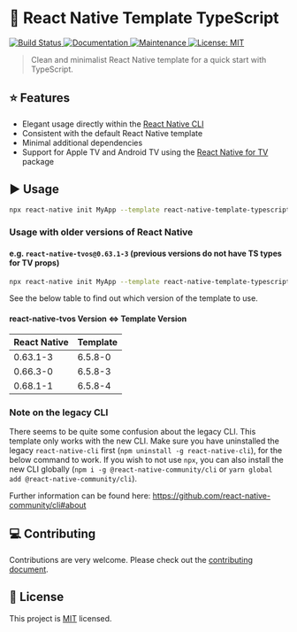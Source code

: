 # :space_invader: React Native Template TypeScript

<p>
  <a href="https://travis-ci.org/react-native-community/react-native-template-typescript">
    <img alt="Build Status" src="https://img.shields.io/travis/react-native-community/react-native-template-typescript.svg" target="_blank" />
  </a>
  <a href="https://github.com/react-native-community/react-native-template-typescript#readme">
    <img alt="Documentation" src="https://img.shields.io/badge/documentation-yes-brightgreen.svg" target="_blank" />
  </a>
  <a href="https://github.com/react-native-community/react-native-template-typescript/graphs/commit-activity">
    <img alt="Maintenance" src="https://img.shields.io/badge/Maintained%3F-yes-green.svg" target="_blank" />
  </a>
  <a href="https://github.com/react-native-community/react-native-template-typescript/blob/master/LICENSE">
    <img alt="License: MIT" src="https://img.shields.io/badge/License-MIT-yellow.svg" target="_blank" />
  </a>
</p>

> Clean and minimalist React Native template for a quick start with TypeScript.

## :star: Features

- Elegant usage directly within the [React Native CLI](https://github.com/react-native-community/cli)
- Consistent with the default React Native template
- Minimal additional dependencies
- Support for Apple TV and Android TV using the [React Native for TV](https://github.com/react-native-tvos/react-native-tvos) package

## :arrow_forward: Usage

```sh
npx react-native init MyApp --template react-native-template-typescript-tv
```

### Usage with older versions of React Native

#### e.g. `react-native-tvos@0.63.1-3` (previous versions do not have TS types for TV props)

```sh
npx react-native init MyApp --template react-native-template-typescript-tv@6.5.8
```

See the below table to find out which version of the template to use.

#### react-native-tvos Version <=> Template Version

| React Native  	| Template  	|
|---	            |---	        |
| 0.63.1-3  	    | 6.5.8-0     |
| 0.66.3-0  	    | 6.5.8-3     |
| 0.68.1-1  	    | 6.5.8-4     |

### Note on the legacy CLI
There seems to be quite some confusion about the legacy CLI. This template only works with the new CLI. Make sure you have uninstalled the legacy `react-native-cli` first (`npm uninstall -g react-native-cli`), for the below command to work. If you wish to not use `npx`, you can also install the new CLI globally (`npm i -g @react-native-community/cli` or `yarn global add @react-native-community/cli`).

Further information can be found here: https://github.com/react-native-community/cli#about

## :computer: Contributing

Contributions are very welcome. Please check out the [contributing document](CONTRIBUTING.md).

## :bookmark: License

This project is [MIT](LICENSE) licensed.
